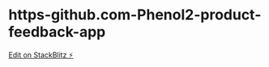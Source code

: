 # https-github.com-Phenol2-product-feedback-app

[Edit on StackBlitz ⚡️](https://stackblitz.com/edit/vitejs-vite-caat7e)